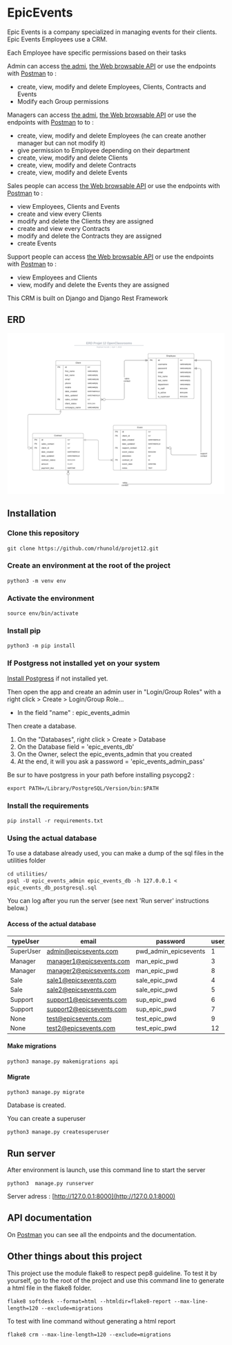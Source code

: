 # EpicEvents

Epic Events is a company specialized in managing events for their clients.
Epic Events Employees use a CRM.

Each Employee have specific permissions based on their tasks

Admin can access [the admi](http://127.0.0.1:8000/admin), [the Web browsable API](http://127.0.0.1:8000/api/login/) or use the endpoints with [Postman](https://documenter.getpostman.com/view/25526925/2s93RZNq8K) to :
- create, view, modify and delete Employees, Clients, Contracts and Events
- Modify each Group permissions

Managers can access [the admi](http://127.0.0.1:8000/admin), [the Web browsable API](http://127.0.0.1:8000/api/login/) or use the endpoints with [Postman](https://documenter.getpostman.com/view/25526925/2s93RZNq8K) to to :
- create, view, modify and delete Employees (he can create another manager but can not modify it)
- give permission to Employee depending on their department
- create, view, modify and delete Clients
- create, view, modify and delete Contracts
- create, view, modify and delete Events

Sales people can access [the Web browsable API](http://127.0.0.1:8000/api/login/) or use the endpoints with [Postman](https://documenter.getpostman.com/view/25526925/2s93RZNq8K) to :
- view Employees, Clients and Events
- create and view every Clients
- modify and delete the Clients they are assigned
- create and view every Contracts
- modify and delete the Contracts they are assigned
- create Events

Support people can access [the Web browsable API](http://127.0.0.1:8000/api/login/) or use the endpoints with [Postman](https://documenter.getpostman.com/view/25526925/2s93RZNq8K) to :
- view Employees and Clients
- view, modify and delete the Events they are assigned



This CRM is built on Django and Django Rest Framework

## ERD

![ERD](utilities/ERD_Projet_12.png)


## Installation


### Clone this repository
``` 
git clone https://github.com/rhunold/projet12.git
```

### Create an environment at the root of the project
``` 
python3 -m venv env
```

### Activate the environment
``` 
source env/bin/activate
```

### Install pip
``` 
python3 -m pip install 
```

### If Postgress not installed yet on your system

[Install Postgress](https://www.postgresql.org/download/) if not installed yet.


Then open the app and create an admin user in "Login/Group Roles" with a right click > Create > Login/Group Role...
- In the field "name" : epic_events_admin


Then create a database.
1) On the "Databases", right click > Create > Database
2) On the Database field = 'epic_events_db'
3) On the Owner, select the epic_events_admin that you created
4) At the end, it will you ask a password = 'epic_events_admin_pass'



Be sur to have postgress in your path before installing psycopg2 : 
``` 
export PATH=/Library/PostgreSQL/Version/bin:$PATH
```

### Install the requirements
``` 
pip install -r requirements.txt
```

### Using the actual database

To use a database already used, you can make a dump of the sql files in the utilities folder

```
cd utilities/
psql -U epic_events_admin epic_events_db -h 127.0.0.1 < epic_events_db_postgresql.sql
```



You can log after you run the server (see next 'Run server' instructions below.)
#### Access of the actual database
| typeUser | email | password | user_id 
|-|-|-|-|
| SuperUser | admin@epicsevents.com | pwd_admin_epicsevents | 1
| Manager | manager1@epicsevents.com | man_epic_pwd | 3
| Manager | manager2@epicsevents.com | man_epic_pwd | 8
| Sale | sale1@epicsevents.com | sale_epic_pwd | 4
| Sale | sale2@epicsevents.com | sale_epic_pwd | 5
| Support | support1@epicsevents.com | sup_epic_pwd | 6
| Support | support2@epicsevents.com | sup_epic_pwd | 7
| None | test@epicsevents.com | test_epic_pwd | 9
| None | test2@epicsevents.com | test_epic_pwd | 12





#### Make migrations
```
python3 manage.py makemigrations api
```

#### Migrate
```
python3 manage.py migrate
```

Database is created.

You can create a superuser
```
python3 manage.py createsuperuser
```

## Run server

After environment is launch, use this command line to start the server
```
python3  manage.py runserver
```

Server adress : [http://127.0.0.1:8000](http://127.0.0.1:8000)



## API documentation
On [Postman](https://documenter.getpostman.com/view/25526925/2s93RZNq8K) you can see all the endpoints and the documentation.


## Other things about this project
This project use the module flake8 to respect pep8 guideline.
To test it by yourself, go to the root of the project and use this command line to generate a html file in the flake8 folder.
```
flake8 softdesk --format=html --htmldir=flake8-report --max-line-length=120 --exclude=migrations
```

To test with line command without generating a html report
```
flake8 crm --max-line-length=120 --exclude=migrations
```

